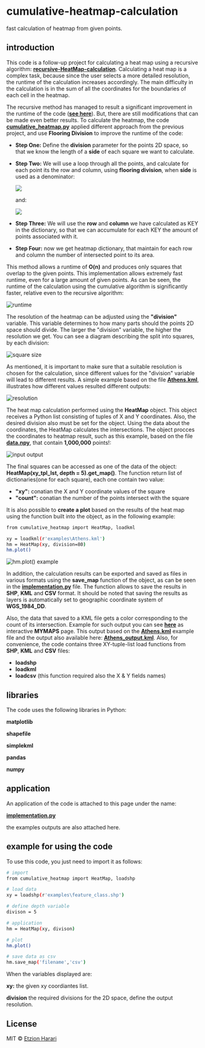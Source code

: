 # cumulative-heatmap-calculation
fast calculation of heatmap from given points.

## introduction
This code is a follow-up project for calculating a heat map using a recursive algorithm: [**recursive-HeatMap-calculation**](https://github.com/EtzionData/recursive-HeatMap-calculation). Calculating a heat map is a complex task, because since the user selects a more detailed resolution, the runtime of the calculation increases accordingly. The main difficulty in the calculation is in the sum of all the coordinates for the boundaries of each cell in the heatmap. 

The recursive method has managed to result a significant improvement in the runtime of the code ([**see here**](https://github.com/EtzionData/recursive-HeatMap-calculation/blob/master/Pictures/compare.png)). But, there are still modifications that can be made even better results. To calculate the heatmap, the code [**cumulative_heatmap.py**]( https://github.com/EtzionData/cumulative-HeatMap-calculation/blob/master/cumulative_heatmap.py) applied different approach from the previous project, and use **Flooring Division** to improve the runtime of the code:

-	**Step One:** Define the **division** parameter for the points 2D space, so that we know the length of a **side** of each square we want to calculate.
-	**Step Two:** We will use a loop through all the points, and calculate for each point its the row and column, using **flooring division**, when **side** is used as a denominator:

    <img src="https://render.githubusercontent.com/render/math?math=col_{i} = {(x_{i}-min(x))//side}">
    
    and: 
    
    <img src="https://render.githubusercontent.com/render/math?math=row_{i} = {(y_{i}-min(y))//side}">
    
-	**Step Three:** We will use the **row** and **column** we have calculated as KEY in the dictionary, so that we can accumulate for each KEY the amount of points associated with it.
-	**Step Four:** now we get heatmap dictionary, that maintain for each row and column the number of intersected point to its area.

This method allows a runtime of **O(n)** and produces only squares that overlap to the given points. This implementation allows extremely fast runtime, even for a large amount of given points. As can be seen, the runtime of the calculation using the cumulative algorithm is significantly faster, relative even to the recursive algorithm:

![runtime](https://github.com/EtzionData/cumulative-heatmap-calculation/blob/main/Pictures/compare.png)

The resolution of the heatmap can be adjusted using the **"division"** variable. This variable determines to how many parts should the points 2D space should divide. The larger the "division" variable, the higher the resolution we get. You can see a diagram describing the split into squares, by each division:

![square size](https://github.com/EtzionData/cumulative-heatmap-calculation/blob/main/Pictures/square_divisions.gif)

As mentioned, it is important to make sure that a suitable resolution is chosen for the calculation, since different values for the "division" variable will lead to different results. A simple example based on the file [**Athens.kml**](https://github.com/EtzionData/cumulative-heatmap-calculation/blob/main/examples/Athens.kml), illustrates how different values resulted different outputs:

![resolution](https://github.com/EtzionData/cumulative-heatmap-calculation/blob/main/Pictures/athena_resolution.gif)

The heat map calculation performed using the **HeatMap** object. This object receives a Python list consisting of tuples of X and Y coordinates. Also, the desired division also must be set for the object. Using the data about the coordinates, the HeatMap calculates the intersections. The object procces the coordinates to heatmap result, such as this example, based on the file [**data.npy**](https://github.com/EtzionData/cumulative-heatmap-calculation/blob/main/examples/data.npy), that contain **1,000,000** points!:

![input output](https://github.com/EtzionData/cumulative-heatmap-calculation/blob/main/Pictures/process.png)

The final squares can be accessed as one of the data of the object: **HeatMap(xy_tpl_lst, depth = 5).get_map()**. The function return list of dictionaries(one for each square), each one contain two value:
-	**"xy":** conatian the X and Y coordinate values of the square
-	**"count":** conatian the number of the points intersect with the square

It is also possible to **create a plot** based on the results of the heat map using the function built into the object, as in the following example:
``` sh
from cumulative_heatmap import HeatMap, loadkml

xy = loadkml(r'examples\Athens.kml')
hm = HeatMap(xy, division=80)
hm.plot()
```
![hm.plot() example](https://github.com/EtzionData/cumulative-heatmap-calculation/blob/main/Pictures/HeatMap_Output_division%3D80_number_of_points%3D9765.png)

In addition, the calculation results can be exported and saved as files in various formats using the **save_map** function of the object, as can be seen in the [**implementation.py**](https://github.com/EtzionData/cumulative-heatmap-calculation/blob/master/implementation.py) file. The function allows to save the results in **SHP**, **KML** and **CSV** format. It should be noted that saving the results as layers is automatically set to  geographic coordinate system of **WGS_1984_DD**. 

Also, the data that saved to a KML file gets a color corresponding to the count of its intersection. Example for such output you can see [**here**](https://www.google.com/maps/d/viewer?mid=1zAMW79kdV6ZvRfsQWNh6QpkEIt3bBYu0&usp=sharing) as interactive **MYMAPS** page. This output based on the [**Athens.kml**](https://github.com/EtzionData/cumulative-heatmap-calculation/blob/main/examples/Athens.kml) example file and the output also available here: [**Athens_output.kml**](https://github.com/EtzionData/cumulative-heatmap-calculation/blob/main/output/Athens_output.kml). Also, for convenience, the code contains three XY-tuple-list load functions from **SHP**, **KML** and **CSV** files:
- **loadshp**
- **loadkml**
- **loadcsv**    (this function required also the X & Y fields names)


## libraries
The code uses the following libraries in Python:

**matplotlib**

**shapefile**

**simplekml**

**pandas**

**numpy**

## application
An application of the code is attached to this page under the name: 

[**implementation.py**](https://github.com/EtzionData/cumulative-heatmap-calculation/blob/master/implementation.py)

the examples outputs are also attached here.

## example for using the code
To use this code, you just need to import it as follows:
``` sh
# import
from cumulative_heatmap import HeatMap, loadshp

# load data
xy = loadshp(r'examples\feature_class.shp')

# define depth variable
divison = 5

# application
hm = HeatMap(xy, divison)

# plot
hm.plot()

# save data as csv
hm.save_map('filename','csv')
```

When the variables displayed are:

**xy:** the given xy coordiantes list.

**division** the required divisions for the 2D space, define the output resolution.


## License
MIT © [Etzion Harari](https://github.com/EtzionData)
